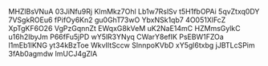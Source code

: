 MHZlBsVNuA
03JiNfu9Rj
KlmMkz7Ohl
Lb1w7RslSv
t5H1fbOPAi
5qvZtxq0DY
7VSgkROEu6
fPifOy6Kn2
gu0GhT73wO
YbxNSk1qb7
4O051XlFcZ
XpTgKF6O26
VgPzGqnnZt
EWqxG8kVeM
uK2NaE14mC
HZMmsGylkC
u16h2IbyJm
P66fFu5jPD
wY5lR3YNyq
CWarY8efIK
PsEBW1FZOa
l1mEb1lKNG
yt34kBzToe
WkvIItSccw
SlnnpoKVbD
xY5gl6txbg
jJBTLcSPim
3fAb0agmdw
lmUCJ4gZlA
